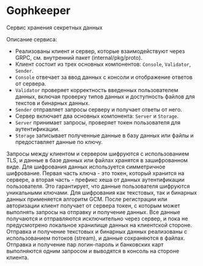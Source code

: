 # Gophkeeper
Сервис хранения секретных данных

Описание сервиса:
* Реализованы клиент и сервер, которые взаимодействуют через GRPC, см. внутренний пакет (internal/pkg/proto).
* Клиент состоит из трех основных компонентов: `Console`, `Validator`, `Sender`.
* `Console` отвечает за ввод данных с консоли и отображение ответов от сервера.
* `Validator` проверяет корректность введенных пользователем данных, включая проверку типов данных и доступность файлов для текстов и бинарных данных.
* `Sender` отправляет запросы серверу и получает ответы от него.
* Сервер включает два основных компонента: `Server` и `Storage`.
* `Server` принимает запросы, проверяет токен пользователя для аутентификации.
* `Storage` записывает полученные данные в базу данных или файлы и предоставляет данные по ключу.

Запросы между клиентом и сервером шифруются с использованием TLS, и данные в базе данных или файлах хранятся в зашифрованном виде. Для шифрования данных используется симметричное шифрование. Первая часть ключа - это токен, который хранится на сервере, а вторая часть - префикс хеша от данных аутентификации пользователя. Это гарантирует, что данные пользователя шифруются уникальными ключами. Для шифрования как текстовых, так и бинарных данных применяется алгоритм GCM. После регистрации или авторизации клиент получает от сервера токен, с которым может выполнять запросы на отправку и получение данных. Все данные получаются и отправляются исключительно через сервер, и пока не предусмотрено локальное хранилище данных на клиентской стороне. Отправка и получение текстовых и бинарных данных реализованы с использованием потоков (stream), и данные сохраняются в файлах. Отправка и получение пар логин-пароль и банковских карт выполняются одним запросом и выводятся в консоль на стороне клиента.